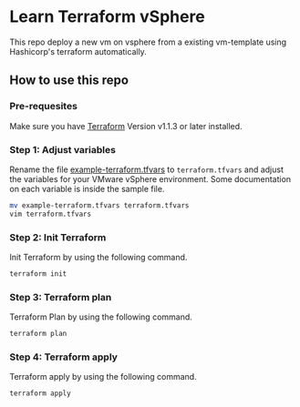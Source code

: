 # Learn Terraform vSphere

This repo deploy a new vm on vsphere from a existing vm-template  using Hashicorp's terraform automatically.  

## How to use this repo

### Pre-requesites

Make sure you have [Terraform](https://learn.hashicorp.com/tutorials/terraform/install-cli) Version v1.1.3 or later installed.

### Step 1: Adjust variables

Rename the file [example-terraform.tfvars](example-terraform.tfvars) to `terraform.tfvars` and adjust the variables for your VMware vSphere environment. Some documentation on each variable is inside the sample file.
```bash
mv example-terraform.tfvars terraform.tfvars
vim terraform.tfvars
```

### Step 2: Init Terraform

Init Terraform by using the following command.
```bash
terraform init
```

### Step 3: Terraform plan

Terraform Plan by using the following command.
```bash
terraform plan
```

### Step 4: Terraform apply

Terraform apply by using the following command.
```bash
terraform apply
```